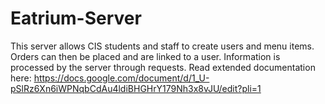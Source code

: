 # Eatrium-Server
This server allows CIS students and staff to create users and menu items. 
Orders can then be placed and are linked to a user. 
Information is processed by the server through requests.
Read extended documentation here: https://docs.google.com/document/d/1_U-pSlRz6Xn6iWPNqbCdAu4ldiBHGHrY179Nh3x8vJU/edit?pli=1